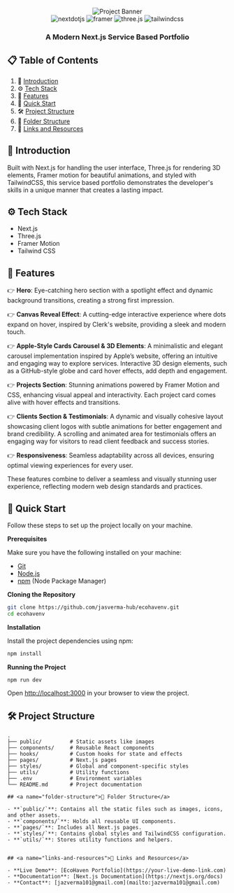 <div align="center">
  <br />
      <img src="/banner.png" alt="Project Banner">
  <br />

  <div>
    <img src="https://img.shields.io/badge/-Next_JS-black?style=for-the-badge&logoColor=white&logo=nextdotjs&color=000000" alt="nextdotjs" />
    <img src="https://img.shields.io/badge/-Framer-black?style=for-the-badge&logoColor=white&logo=framer&color=0055FF" alt="framer" />
    <img src="https://img.shields.io/badge/-Three_JS-black?style=for-the-badge&logoColor=white&logo=threedotjs&color=000000" alt="three.js" />
    <img src="https://img.shields.io/badge/-Tailwind_CSS-black?style=for-the-badge&logoColor=white&logo=tailwindcss&color=06B6D4" alt="tailwindcss" />
  </div>

  <h3 align="center">A Modern Next.js Service Based Portfolio</h3>
</div>

## 📋 <a name="table">Table of Contents</a>

1. 🤖 [Introduction](#introduction)
2. ⚙️ [Tech Stack](#tech-stack)
3. 🔋 [Features](#features)
4. 🤸 [Quick Start](#quick-start)
5. 🛠️ [Project Structure](#project-structure)
6. 📂 [Folder Structure](#folder-structure)
7. 🔗 [Links and Resources](#links-and-resources)

## <a name="introduction">🤖 Introduction</a>

Built with Next.js for handling the user interface, Three.js for rendering 3D elements, Framer motion for beautiful animations, and styled with TailwindCSS, this service based portfolio demonstrates the developer's skills in a unique manner that creates a lasting impact.

## <a name="tech-stack">⚙️ Tech Stack</a>

- Next.js
- Three.js
- Framer Motion
- Tailwind CSS

## <a name="features">🔋 Features</a>

👉 **Hero**: Eye-catching hero section with a spotlight effect and dynamic background transitions, creating a strong first impression.

👉 **Canvas Reveal Effect**: A cutting-edge interactive experience where dots expand on hover, inspired by Clerk's website, providing a sleek and modern touch.

👉 **Apple-Style Cards Carousel & 3D Elements**: A minimalistic and elegant carousel implementation inspired by Apple’s website, offering an intuitive and engaging way to explore services. Interactive 3D design elements, such as a GitHub-style globe and card hover effects, add depth and engagement.

👉 **Projects Section**: Stunning animations powered by Framer Motion and CSS, enhancing visual appeal and interactivity. Each project card comes alive with hover effects and transitions.

👉 **Clients Section & Testimonials**: A dynamic and visually cohesive layout showcasing client logos with subtle animations for better engagement and brand credibility. A scrolling and animated area for testimonials offers an engaging way for visitors to read client feedback and success stories.

👉 **Responsiveness**: Seamless adaptability across all devices, ensuring optimal viewing experiences for every user.

These features combine to deliver a seamless and visually stunning user experience, reflecting modern web design standards and practices. 

## <a name="quick-start">🤸 Quick Start</a>

Follow these steps to set up the project locally on your machine.

**Prerequisites**

Make sure you have the following installed on your machine:

- [Git](https://git-scm.com/)
- [Node.js](https://nodejs.org/en)
- [npm](https://www.npmjs.com/) (Node Package Manager)

**Cloning the Repository**

```bash
git clone https://github.com/jasverma-hub/ecohavenv.git
cd ecohavenv
```

**Installation**

Install the project dependencies using npm:

```bash
npm install
```

**Running the Project**

```bash
npm run dev
```

Open [http://localhost:3000](http://localhost:3000) in your browser to view the project.

## <a name="project-structure">🛠️ Project Structure</a>
```plaintext
.
├── public/         # Static assets like images
├── components/     # Reusable React components
├── hooks/          # Custom hooks for state and effects
├── pages/          # Next.js pages
├── styles/         # Global and component-specific styles
├── utils/          # Utility functions
├── .env            # Environment variables
└── README.md       # Project documentation

## <a name="folder-structure">📂 Folder Structure</a>

- **`public/`**: Contains all the static files such as images, icons, and other assets.
- **`components/`**: Holds all reusable UI components.
- **`pages/`**: Includes all Next.js pages.
- **`styles/`**: Contains global styles and TailwindCSS configuration.
- **`utils/`**: Stores utility functions and helpers.


## <a name="links-and-resources">🔗 Links and Resources</a>

- **Live Demo**: [EcoHaven Portfolio](https://your-live-demo-link.com)
- **Documentation**: [Next.js Documentation](https://nextjs.org/docs)
- **Contact**: [jazverma101@gmail.com](mailto:jazverma101@gmail.com)
